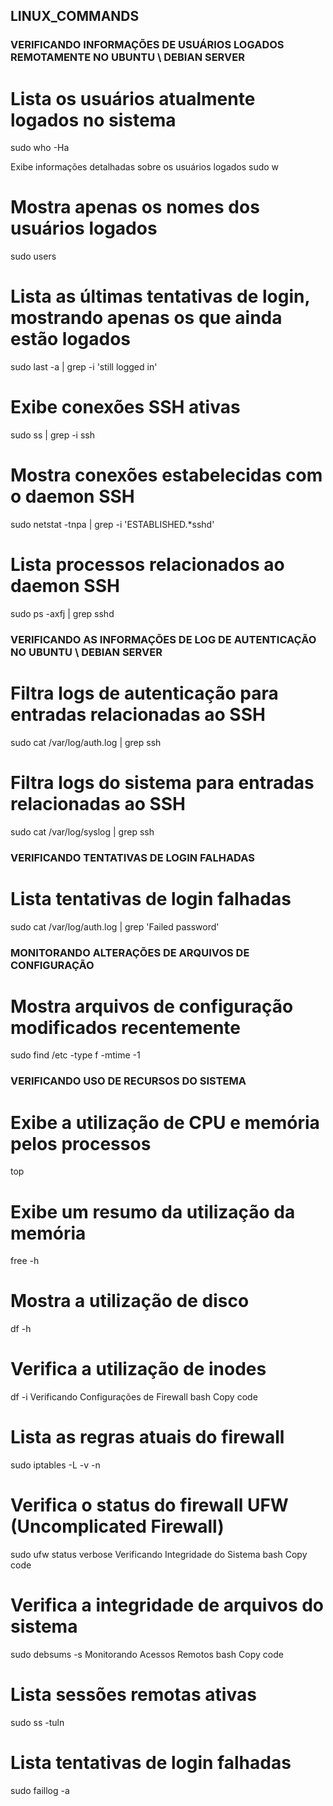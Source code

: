 ## LINUX_COMMANDS


### VERIFICANDO INFORMAÇÕES DE USUÁRIOS LOGADOS REMOTAMENTE NO UBUNTU \ DEBIAN SERVER
# Lista os usuários atualmente logados no sistema
sudo who -Ha

Exibe informações detalhadas sobre os usuários logados
sudo w

# Mostra apenas os nomes dos usuários logados
sudo users

# Lista as últimas tentativas de login, mostrando apenas os que ainda estão logados
sudo last -a | grep -i 'still logged in'

# Exibe conexões SSH ativas
sudo ss | grep -i ssh

# Mostra conexões estabelecidas com o daemon SSH
sudo netstat -tnpa | grep -i 'ESTABLISHED.*sshd'

# Lista processos relacionados ao daemon SSH
sudo ps -axfj | grep sshd

### VERIFICANDO AS INFORMAÇÕES DE LOG DE AUTENTICAÇÃO NO UBUNTU \ DEBIAN SERVER ###

# Filtra logs de autenticação para entradas relacionadas ao SSH
sudo cat /var/log/auth.log | grep ssh

# Filtra logs do sistema para entradas relacionadas ao SSH
sudo cat /var/log/syslog | grep ssh

### VERIFICANDO TENTATIVAS DE LOGIN FALHADAS ###

# Lista tentativas de login falhadas
sudo cat /var/log/auth.log | grep 'Failed password'

### MONITORANDO ALTERAÇÕES DE ARQUIVOS DE CONFIGURAÇÃO ###

# Mostra arquivos de configuração modificados recentemente
sudo find /etc -type f -mtime -1

### VERIFICANDO USO DE RECURSOS DO SISTEMA ###

# Exibe a utilização de CPU e memória pelos processos
top

# Exibe um resumo da utilização da memória
free -h

# Mostra a utilização de disco
df -h

# Verifica a utilização de inodes
df -i
Verificando Configurações de Firewall
bash
Copy code
# Lista as regras atuais do firewall
sudo iptables -L -v -n

# Verifica o status do firewall UFW (Uncomplicated Firewall)
sudo ufw status verbose
Verificando Integridade do Sistema
bash
Copy code
# Verifica a integridade de arquivos do sistema
sudo debsums -s
Monitorando Acessos Remotos
bash
Copy code
# Lista sessões remotas ativas
sudo ss -tuln

# Lista tentativas de login falhadas
sudo faillog -a
